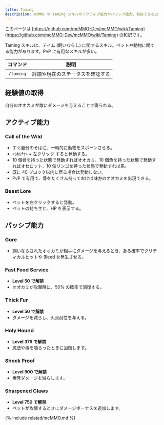```yaml
---
title: Taming
description: mcMMO の Taming スキルのアクティブ能力やパッシブ能力，利用できるコマンドについて解説します
---
```


このページは [https://github.com/mcMMO-Dev/mcMMO/wiki/Taming](https://github.com/mcMMO-Dev/mcMMO/wiki/Taming) の和訳です。

Taming スキルは、テイム (飼いならし) に関するスキル。ペットや動物に関する能力があります。PvP に有用なスキルが多い。

|コマンド|説明|
|:------:|:--:|
|`/taming`|詳細や現在のステータスを確認する|

## 経験値の取得
自分のオオカミが敵にダメージを与えることで得られる。

## アクティブ能力

### Call of the Wild
  * すぐ自分のそばに、一時的に動物をスポーンさせる。
  * `<Shift>` + 左クリック すると発動する。
  * 10 個骨を持った状態で発動すればオオカミ、10 個魚を持った状態で発動すればオセロット、10 個リンゴを持った状態で発動すれば馬。
  * 既に 40 ブロック以内に居る場合は発動しない。
  * PvP で有用で、骨をたくさん持っておけば味方のオオカミを出現できる。

### Beast Lore
  * ペットを左クリックすると発動。
  * ペットの持ち主と、HP を表示する。

## パッシブ能力

### Gore
  * 飼いならされたオオカミが相手にダメージを与えるとき、ある確率でクリティカルヒットや Bleed を発生させる。

### Fast Food Service
  * **Level 50 で解禁**
  * オオカミが攻撃時に、50% の確率で回復する。

### Thick Fur
  * **Level 50 で解禁**
  * ダメージを減らし、火炎耐性を与える。

### Holy Hound
  * **Level 375 で解禁**
  * 魔法や毒を喰らったときに回復します。

### Shock Proof
  * **Level 500 で解禁**
  * 爆発ダメージを減らします。

### Sharpened Claws
  * **Level 750 で解禁**
  * ペットが攻撃するときにダメージボーナスを追加します。

{% include related/mcMMO.md %}
